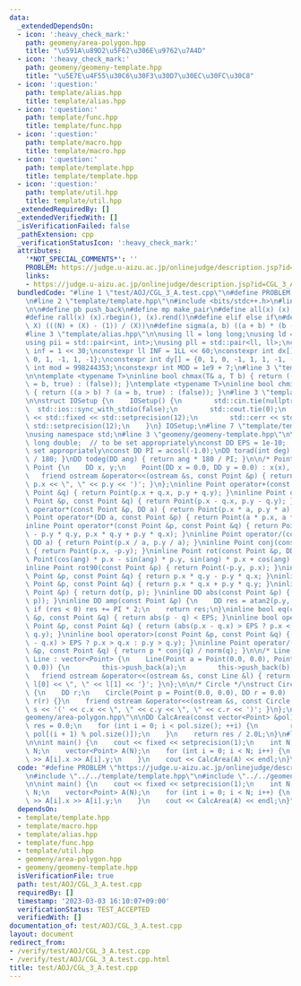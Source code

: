 ```yaml
---
data:
  _extendedDependsOn:
  - icon: ':heavy_check_mark:'
    path: geomeny/area-polygon.hpp
    title: "\u591A\u89D2\u5F62\u306E\u9762\u7A4D"
  - icon: ':heavy_check_mark:'
    path: geomeny/geomeny-template.hpp
    title: "\u5E7E\u4F55\u30C6\u30F3\u30D7\u30EC\u30FC\u30C8"
  - icon: ':question:'
    path: template/alias.hpp
    title: template/alias.hpp
  - icon: ':question:'
    path: template/func.hpp
    title: template/func.hpp
  - icon: ':question:'
    path: template/macro.hpp
    title: template/macro.hpp
  - icon: ':question:'
    path: template/template.hpp
    title: template/template.hpp
  - icon: ':question:'
    path: template/util.hpp
    title: template/util.hpp
  _extendedRequiredBy: []
  _extendedVerifiedWith: []
  _isVerificationFailed: false
  _pathExtension: cpp
  _verificationStatusIcon: ':heavy_check_mark:'
  attributes:
    '*NOT_SPECIAL_COMMENTS*': ''
    PROBLEM: https://judge.u-aizu.ac.jp/onlinejudge/description.jsp?id=CGL_3_A
    links:
    - https://judge.u-aizu.ac.jp/onlinejudge/description.jsp?id=CGL_3_A
  bundledCode: "#line 1 \"test/AOJ/CGL_3_A.test.cpp\"\n#define PROBLEM \"https://judge.u-aizu.ac.jp/onlinejudge/description.jsp?id=CGL_3_A\"\
    \n#line 2 \"template/template.hpp\"\n#include <bits/stdc++.h>\n#line 3 \"template/macro.hpp\"\
    \n\n#define pb push_back\n#define mp make_pair\n#define all(x) (x).begin(), (x).end()\n\
    #define rall(x) (x).rbegin(), (x).rend()\n#define elif else if\n#define updiv(N,\
    \ X) (((N) + (X) - (1)) / (X))\n#define sigma(a, b) ((a + b) * (b - a + 1) / 2)\n\
    #line 3 \"template/alias.hpp\"\n\nusing ll = long long;\nusing ld = long double;\n\
    using pii = std::pair<int, int>;\nusing pll = std::pair<ll, ll>;\nconstexpr int\
    \ inf = 1 << 30;\nconstexpr ll INF = 1LL << 60;\nconstexpr int dx[] = {1, 0, -1,\
    \ 0, 1, -1, 1, -1};\nconstexpr int dy[] = {0, 1, 0, -1, 1, 1, -1, -1};\nconstexpr\
    \ int mod = 998244353;\nconstexpr int MOD = 1e9 + 7;\n#line 3 \"template/func.hpp\"\
    \n\ntemplate <typename T>\ninline bool chmax(T& a, T b) { return ((a < b) ? (a\
    \ = b, true) : (false)); }\ntemplate <typename T>\ninline bool chmin(T& a, T b)\
    \ { return ((a > b) ? (a = b, true) : (false)); }\n#line 3 \"template/util.hpp\"\
    \n\nstruct IOSetup {\n    IOSetup() {\n        std::cin.tie(nullptr);\n      \
    \  std::ios::sync_with_stdio(false);\n        std::cout.tie(0);\n        std::cout\
    \ << std::fixed << std::setprecision(12);\n        std::cerr << std::fixed <<\
    \ std::setprecision(12);\n    }\n} IOSetup;\n#line 7 \"template/template.hpp\"\
    \nusing namespace std;\n#line 3 \"geomeny/geomeny-template.hpp\"\n\nusing DD =\
    \ long double;  // to be set appropriately\nconst DD EPS = 1e-10;    // to be\
    \ set appropriately\nconst DD PI = acosl(-1.0);\nDD torad(int deg) { return (DD)(deg)*PI\
    \ / 180; }\nDD todeg(DD ang) { return ang * 180 / PI; }\n\n/* Point */\nstruct\
    \ Point {\n    DD x, y;\n    Point(DD x = 0.0, DD y = 0.0) : x(x), y(y) {}\n \
    \   friend ostream &operator<<(ostream &s, const Point &p) { return s << '(' <<\
    \ p.x << \", \" << p.y << ')'; }\n};\ninline Point operator+(const Point &p, const\
    \ Point &q) { return Point(p.x + q.x, p.y + q.y); }\ninline Point operator-(const\
    \ Point &p, const Point &q) { return Point(p.x - q.x, p.y - q.y); }\ninline Point\
    \ operator*(const Point &p, DD a) { return Point(p.x * a, p.y * a); }\ninline\
    \ Point operator*(DD a, const Point &p) { return Point(a * p.x, a * p.y); }\n\
    inline Point operator*(const Point &p, const Point &q) { return Point(p.x * q.x\
    \ - p.y * q.y, p.x * q.y + p.y * q.x); }\ninline Point operator/(const Point &p,\
    \ DD a) { return Point(p.x / a, p.y / a); }\ninline Point conj(const Point &p)\
    \ { return Point(p.x, -p.y); }\ninline Point rot(const Point &p, DD ang) { return\
    \ Point(cos(ang) * p.x - sin(ang) * p.y, sin(ang) * p.x + cos(ang) * p.y); }\n\
    inline Point rot90(const Point &p) { return Point(-p.y, p.x); }\ninline DD cross(const\
    \ Point &p, const Point &q) { return p.x * q.y - p.y * q.x; }\ninline DD dot(const\
    \ Point &p, const Point &q) { return p.x * q.x + p.y * q.y; }\ninline DD norm(const\
    \ Point &p) { return dot(p, p); }\ninline DD abs(const Point &p) { return sqrt(dot(p,\
    \ p)); }\ninline DD amp(const Point &p) {\n    DD res = atan2(p.y, p.x);\n   \
    \ if (res < 0) res += PI * 2;\n    return res;\n}\ninline bool eq(const Point\
    \ &p, const Point &q) { return abs(p - q) < EPS; }\ninline bool operator<(const\
    \ Point &p, const Point &q) { return (abs(p.x - q.x) > EPS ? p.x < q.x : p.y <\
    \ q.y); }\ninline bool operator>(const Point &p, const Point &q) { return (abs(p.x\
    \ - q.x) > EPS ? p.x > q.x : p.y > q.y); }\ninline Point operator/(const Point\
    \ &p, const Point &q) { return p * conj(q) / norm(q); }\n\n/* Line */\nstruct\
    \ Line : vector<Point> {\n    Line(Point a = Point(0.0, 0.0), Point b = Point(0.0,\
    \ 0.0)) {\n        this->push_back(a);\n        this->push_back(b);\n    }\n \
    \   friend ostream &operator<<(ostream &s, const Line &l) { return s << '{' <<\
    \ l[0] << \", \" << l[1] << '}'; }\n};\n\n/* Circle */\nstruct Circle : Point\
    \ {\n    DD r;\n    Circle(Point p = Point(0.0, 0.0), DD r = 0.0) : Point(p),\
    \ r(r) {}\n    friend ostream &operator<<(ostream &s, const Circle &c) { return\
    \ s << '(' << c.x << \", \" << c.y << \", \" << c.r << ')'; }\n};\n#line 4 \"\
    geomeny/area-polygon.hpp\"\n\nDD CalcArea(const vector<Point> &pol) {\n    DD\
    \ res = 0.0;\n    for (int i = 0; i < pol.size(); ++i) {\n        res += cross(pol[i],\
    \ pol[(i + 1) % pol.size()]);\n    }\n    return res / 2.0L;\n}\n#line 4 \"test/AOJ/CGL_3_A.test.cpp\"\
    \n\nint main() {\n    cout << fixed << setprecision(1);\n    int N;\n    cin >>\
    \ N;\n    vector<Point> A(N);\n    for (int i = 0; i < N; i++) {\n        cin\
    \ >> A[i].x >> A[i].y;\n    }\n    cout << CalcArea(A) << endl;\n}\n"
  code: "#define PROBLEM \"https://judge.u-aizu.ac.jp/onlinejudge/description.jsp?id=CGL_3_A\"\
    \n#include \"../../template/template.hpp\"\n#include \"../../geomeny/area-polygon.hpp\"\
    \n\nint main() {\n    cout << fixed << setprecision(1);\n    int N;\n    cin >>\
    \ N;\n    vector<Point> A(N);\n    for (int i = 0; i < N; i++) {\n        cin\
    \ >> A[i].x >> A[i].y;\n    }\n    cout << CalcArea(A) << endl;\n}"
  dependsOn:
  - template/template.hpp
  - template/macro.hpp
  - template/alias.hpp
  - template/func.hpp
  - template/util.hpp
  - geomeny/area-polygon.hpp
  - geomeny/geomeny-template.hpp
  isVerificationFile: true
  path: test/AOJ/CGL_3_A.test.cpp
  requiredBy: []
  timestamp: '2023-03-03 16:10:07+09:00'
  verificationStatus: TEST_ACCEPTED
  verifiedWith: []
documentation_of: test/AOJ/CGL_3_A.test.cpp
layout: document
redirect_from:
- /verify/test/AOJ/CGL_3_A.test.cpp
- /verify/test/AOJ/CGL_3_A.test.cpp.html
title: test/AOJ/CGL_3_A.test.cpp
---
```

